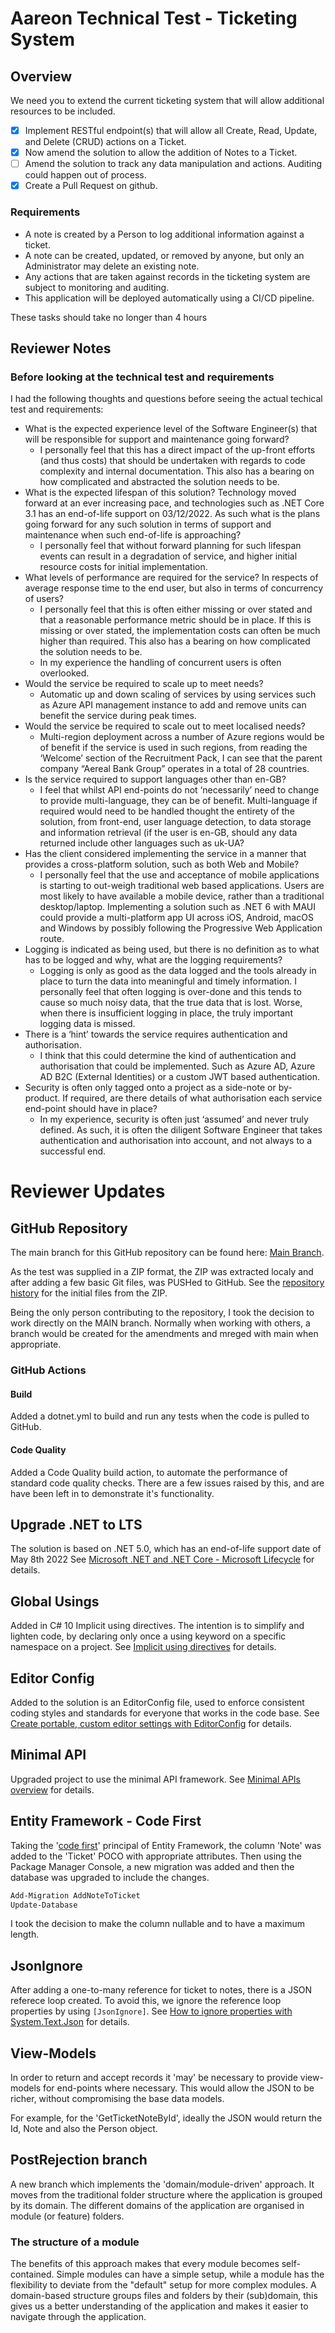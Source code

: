 # Aareon Technical Test - Ticketing System
## Overview
We need you to extend the current ticketing system that will allow additional resources to be included.

- [x] Implement RESTful endpoint(s) that will allow all Create, Read, Update, and Delete (CRUD) actions on a Ticket.
- [x] Now amend the solution to allow the addition of Notes to a Ticket.
- [ ] Amend the solution to track any data manipulation and actions. Auditing could happen out of process.
- [x] Create a Pull Request on github.

### Requirements
- A note is created by a Person to log additional information against a ticket.
- A note can be created, updated, or removed by anyone, but only an Administrator may delete an existing note.
- Any actions that are taken against records in the ticketing system are subject to monitoring and auditing.
- This application will be deployed automatically using a CI/CD pipeline.

These tasks should take no longer than 4 hours

## Reviewer Notes
### Before looking at the technical test and requirements
I had the following thoughts and questions before seeing the actual techical test and requirements:

- What is the expected experience level of the Software Engineer(s) that will be responsible for support and maintenance going forward?
  - I personally feel that this has a direct impact of the up-front efforts (and thus costs) that should be undertaken with regards to code complexity and internal documentation.  This also has a bearing on how complicated and abstracted the solution needs to be.
- What is the expected lifespan of this solution?  Technology moved forward at an ever increasing pace, and technologies such as .NET Core 3.1 has an end-of-life support on 03/12/2022.  As such what is the plans going forward for any such solution in terms of support and maintenance when such end-of-life is approaching?
  - I personally feel that without forward planning for such lifespan events can result in a degradation of service, and higher initial resource costs for initial implementation.
- What levels of performance are required for the service?  In respects of average response time to the end user, but also in terms of concurrency of users?
  - I personally feel that this is often either missing or over stated and that a reasonable performance metric should be in place.  If this is missing or over stated, the implementation costs can often be much higher than required.  This also has a bearing on how complicated the solution needs to be.
  - In my experience the handling of concurrent users is often overlooked.
- Would the service be required to scale up to meet needs?
  - Automatic up and down scaling of services  by using services such as Azure API management instance to add and remove units can benefit the service during peak times.
- Would the service be required to scale out to meet localised needs?
  - Multi-region deployment across a number of Azure regions would be of benefit if the service is used in such regions, from reading the ‘Welcome’ section of the Recruitment Pack, I can see that the parent company “Aereal Bank Group” operates in a total of 28 countries.
- Is the service required to support languages other than en-GB?
  - I feel that whilst API end-points do not ‘necessarily’ need to change to provide multi-language, they can be of benefit.  Multi-language if required would need to be handled thought the entirety of the solution, from front-end, user language detection, to data storage and information retrieval (if the user is en-GB, should any data returned include other languages such as uk-UA?
- Has the client considered implementing the service in a manner that provides a cross-platform solution, such as both Web and Mobile?
  - I personally feel that the use and acceptance of mobile applications is starting to out-weigh traditional web based applications.  Users are most likely to have available a mobile device, rather than a traditional desktop/laptop.  Implementing a solution such as .NET 6 with MAUI could provide a multi-platform app UI across iOS, Android, macOS and Windows by possibly following the Progressive Web Application route.
- Logging is indicated as being used, but there is no definition as to what has to be logged and why, what are the logging requirements?
  - Logging is only as good as the data logged and the tools already in place to turn the data into meaningful and timely information.  I personally feel that often logging is over-done and this tends to cause so much noisy data, that the true data that is lost.  Worse, when there is insufficient logging in place, the truly important logging data is missed.
- There is a ‘hint’ towards the service requires authentication and authorisation.
  - I think that this could determine the kind of authentication and authorisation that could be implemented.  Such as Azure AD, Azure AD B2C (External Identities) or a custom JWT based authentication.
- Security is often only tagged onto a project as a side-note or by-product.  If required, are there details of what authorisation each service end-point should have in place?
  - In my experience, security is often just ‘assumed’ and never truly defined.  As such, it is often the diligent Software Engineer that takes authentication and authorisation into account, and not always to a successful end.

# Reviewer Updates
## GitHub Repository
The main branch for this GitHub repository can be found here: [Main Branch](https://github.com/GeorgeLeithead/AareonTechnicalTest).

As the test was supplied in a ZIP format, the ZIP was extracted localy and after adding a few basic Git files, was PUSHed to GitHub.  See the [repository history](https://github.com/GeorgeLeithead/AareonTechnicalTest/tree/252229e20484372179cbdc380621cb33536a6d2d) for the initial files from the ZIP.

Being the only person contributing to the repository, I took the decision to work directly on the MAIN branch.  Normally when working with others, a branch would be created for the amendments and mreged with main when appropriate.
### GitHub Actions
#### Build
Added a dotnet.yml to build and run any tests when the code is pulled to GitHub.
#### Code Quality
Added a Code Quality build action, to automate the performance of standard code quality checks.  There are a few issues raised by this, and are have been left in to demonstrate it's functionality.

## Upgrade .NET to LTS
The solution is based on .NET 5.0, which has an end-of-life support date of May 8th 2022 See [Microsoft .NET and .NET Core - Microsoft Lifecycle](https://docs.microsoft.com/en-us/lifecycle/products/microsoft-net-and-net-core) for details.


## Global Usings
Added in C# 10 Implicit using directives.  The intention is to simplify and lighten code, by declaring only once a using keyword on a specific namespace on a project.  See [Implicit using directives](https://docs.microsoft.com/en-us/dotnet/core/project-sdk/overview#implicit-using-directives) for details.

## Editor Config
Added to the solution is an EditorConfig file, used to enforce consistent coding styles and standards for everyone that works in the code base. See [Create portable, custom editor settings with EditorConfig](https://docs.microsoft.com/en-us/visualstudio/ide/create-portable-custom-editor-options?view=vs-2022) for details.

## Minimal API
Upgraded project to use the minimal API framework. See [Minimal APIs overview](https://docs.microsoft.com/en-us/aspnet/core/fundamentals/minimal-apis?view=aspnetcore-6.0) for details.

## Entity Framework - Code First
Taking the '[code first](https://entityframework.net/ef-code-first)' principal of Entity Framework, the column 'Note' was added to the 'Ticket' POCO with appropriate attributes.  Then using the Package Manager Console, a new migration was added and then the database was upgraded to include the changes.
```cmd
Add-Migration AddNoteToTicket
Update-Database
```
I took the decision to make the column nullable and to have a maximum length.

## JsonIgnore
After adding a one-to-many reference for ticket to notes, there is a JSON referece loop created.  To avoid this, we ignore the reference loop properties by using ```[JsonIgnore]```.  See [How to ignore properties with System.Text.Json](https://docs.microsoft.com/en-us/dotnet/standard/serialization/system-text-json-ignore-properties?pivots=dotnet-6-0) for details.

## View-Models
In order to return and accept records it 'may' be necessary to provide view-models for end-points where necessary.  This would allow the JSON to be richer, without compromising the base data models.

For example, for the 'GetTicketNoteById', ideally the JSON would return the Id, Note and also the Person object.

## PostRejection branch
A new branch which implements the 'domain/module-driven' approach.  It moves from the traditional folder structure where the application is grouped by its domain.  The different domains of the application are organised in module (or feature) folders.

### The structure of a module
The benefits of this approach makes that every module becomes self-contained.  Simple modules can have a simple setup, while a module has the flexibility to deviate from the "default" setup for more complex modules.  A domain-based structure groups files and folders by their (sub)domain, this gives us a better understanding of the application and makes it easier to navigate through the application.